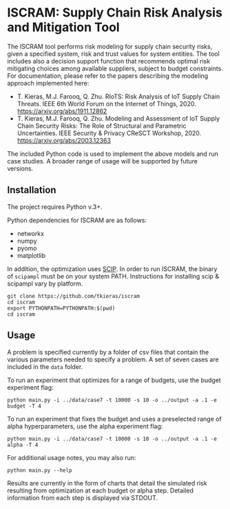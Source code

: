 # ISCRAM: Supply Chain Risk Analysis and Mitigation Tool

The ISCRAM tool performs risk modeling for supply chain security risks, given a specified system, risk and trust values for system entities. The tool includes also a decision support function that recommends optimal risk mitigating choices among available suppliers, subject to budget constraints. For documentation, please refer to the papers describing the modeling approach implemented here:
- T. Kieras, M.J. Farooq, Q. Zhu. RIoTS: Risk Analysis of IoT Supply Chain Threats. IEEE 6th World Forum on the Internet of Things, 2020. <https://arxiv.org/abs/1911.12862>
- T. Kieras, M.J. Farooq, Q. Zhu. Modeling and Assessment of IoT Supply Chain Security Risks: The Role of Structural and Parametric Uncertainties. IEEE Security & Privacy CReSCT Workshop, 2020. <https://arxiv.org/abs/2003.12363>

The included Python code is used to implement the above models and run case studies. A broader range of usage will be supported by future versions.

## Installation

The project requires Python v.3+.

Python dependencies for ISCRAM are as follows:
- networkx
- numpy
- pyomo
- matplotlib

In addition, the optimization uses [SCIP](https://scipopt.org/). In order to run ISCRAM, the binary of ```scipampl``` must be on your system PATH. Instructions for installing scip & scipampl vary by platform.

```
git clone https://github.com/tkieras/iscram
cd iscram
export PYTHONPATH=PYTHONPATH:$(pwd)
cd iscram
```

## Usage

A problem is specified currently by a folder of csv files that contain the various parameters needed to specify a problem. A set of seven cases are included in the ```data``` folder.

To run an experiment that optimizes for a range of budgets, use the budget experiment flag:

```
python main.py -i ../data/case7 -t 10000 -s 10 -o ../output -a .1 -e budget -T 4
```

To run an experiment that fixes the budget and uses a preselected range of alpha hyperparameters, use the alpha experiment flag:

```
python main.py -i ../data/case7 -t 10000 -s 10 -o ../output -a .1 -e alpha -T 4
```

For additional usage notes, you may also run:
```
python main.py --help
```

Results are currently in the form of charts that detail the simulated risk resulting from optimization at each budget or alpha step. Detailed information from each step is displayed via STDOUT.
